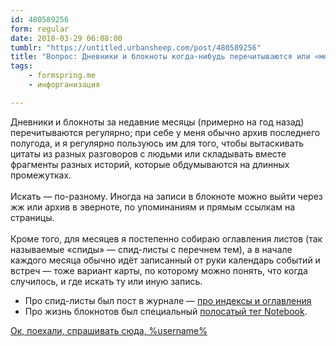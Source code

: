 ```yaml
---
id: 480589256
form: regular
date: 2010-03-29 06:08:00
tumblr: "https://untitled.urbansheep.com/post/480589256"
title: "Вопрос: Дневники и блокноты когда-нибудь перечитываются или «может быть, когда-нибудь»? Как в них искать, если вдруг?"
tags:
    - formspring.me
    - инфорганизация

---
```


<p class="formspringmeAnswer">Дневники и блокноты за недавние месяцы (примерно на год назад) перечитываются регулярно; при себе у меня обычно архив последнего полугода, и я регулярно пользуюсь им для того, чтобы вытаскивать цитаты из разных разговоров с людьми или складывать вместе фрагменты разных историй, которые обдумываются на длинных промежутках.<br/><br/>
Искать — по-разному. Иногда на записи в блокноте можно выйти через жж или архив в эверноте, по упоминаниям и прямым ссылкам на страницы.<br/><br/>
Кроме того, для месяцев я постепенно собираю оглавления листов (так называемые «спиды» — спид-листы с перечнем тем), а в начале каждого месяца обычно идёт записанный от руки календарь событий и встреч — тоже вариант карты, по которому можно понять, что когда случилось, и где искать ту или иную запись.</p>

<ul><li>Про спид-листы был пост в журнале — <a href="http://b23.ru/eh9a">про индексы и оглавления</a></li>
<li>Про жизнь блокнотов был специальный <a href="http://b23.ru/eh90">полосатый тег Notebook</a>.</li>
</ul><p class="formspringmeFooter">
    <a href="http://formspring.me/urbansheep">Ок, поехали, спрашивать сюда, %username%</a>
</p>

